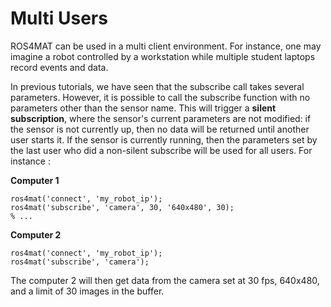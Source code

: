 # Multi Users #

ROS4MAT can be used in a multi client environment. For instance, one may imagine a robot controlled by a workstation while multiple student laptops record events and data.

In previous tutorials, we have seen that the subscribe call takes several parameters. However, it is possible to call the subscribe function with no parameters other than the sensor name. This will trigger a **silent subscription**, where the sensor's current parameters are not modified: if the sensor is not currently up, then no data will be returned until another user starts it. If the sensor is currently running, then the parameters set by the last user who did a non-silent subscribe will be used for all users. For instance :

**Computer 1**
```
ros4mat('connect', 'my_robot_ip');
ros4mat('subscribe', 'camera', 30, '640x480', 30);
% ...
```

**Computer 2**
```
ros4mat('connect', 'my_robot_ip');
ros4mat('subscribe', 'camera');
```

The computer 2 will then get data from the camera set at 30 fps, 640x480, and a limit of 30 images in the buffer.